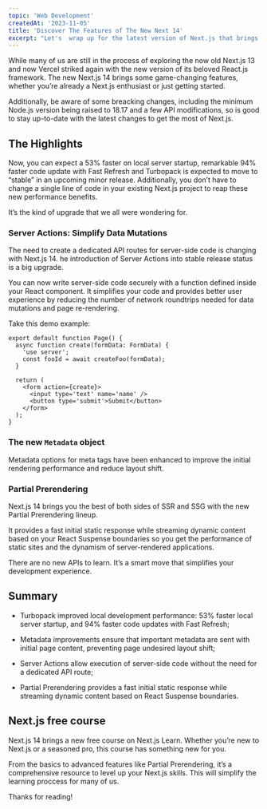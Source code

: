 ```yaml
---
topic: 'Web Development'
createdAt: '2023-11-05'
title: 'Discover The Features of The New Next 14'
excerpt: "Let's  wrap up for the latest version of Next.js that brings several new features and improvements to the framework that most of us love"
---
```


While many of us are still in the process of exploring the now old Next.js 13 and now Vercel striked again with the new version of its beloved React.js framework. The new Next.js 14 brings some game-changing features, whether you’re already a Next.js enthusiast or just getting started.

Additionally, be aware of some breacking changes, including the minimum Node.js version being raised to 18.17 and a few API modifications, so is good to stay up-to-date with the latest changes to get the most of Next.js.

## The Highlights

Now, you can expect a 53% faster on local server startup, remarkable 94% faster code update with Fast Refresh and Turbopack is expected to move to “stable” in an upcoming minor release. Additionally, you don’t have to change a single line of code in your existing Next.js project to reap these new performance benefits.

It’s the kind of upgrade that we all were wondering for.

### Server Actions: Simplify Data Mutations

The need to create a dedicated API routes for server-side code is changing with Next.js 14. he introduction of Server Actions into stable release status is a big upgrade.

You can now write server-side code securely with a function defined inside your React component. It simplifies your code and provides better user experience by reducing the number of network roundtrips needed for data mutations and page re-rendering.

Take this demo example:

```tsx
export default function Page() {
  async function create(formData: FormData) {
    'use server';
    const fooId = await createFoo(formData);
  }

  return (
    <form action={create}>
      <input type='text' name='name' />
      <button type='submit'>Submit</button>
    </form>
  );
}
```

### The new `Metadata` object

Metadata options for meta tags have been enhanced to improve the initial rendering performance and reduce layout shift.

### Partial Prerendering

Next.js 14 brings you the best of both sides of SSR and SSG with the new Partial Prerendering lineup.

It provides a fast initial static response while streaming dynamic content based on your React Suspense boundaries so you get the performance of static sites and the dynamism of server-rendered applications.

There are no new APIs to learn. It’s a smart move that simplifies your development experience.

## Summary

- Turbopack improved local development performance: 53% faster local server startup, and 94% faster code updates with Fast Refresh;

- Metadata improvements ensure that important metadata are sent with initial page content, preventing page undesired layout shift;

- Server Actions allow execution of server-side code without the need for a dedicated API route;

- Partial Prerendering provides a fast initial static response while streaming dynamic content based on React Suspense boundaries.

## Next.js free course

Next.js 14 brings a new free course on Next.js Learn. Whether you’re new to Next.js or a seasoned pro, this course has something new for you.

From the basics to advanced features like Partial Prerendering, it’s a comprehensive resource to level up your Next.js skills. This will simplify the learning proccess for many of us.

Thanks for reading!
